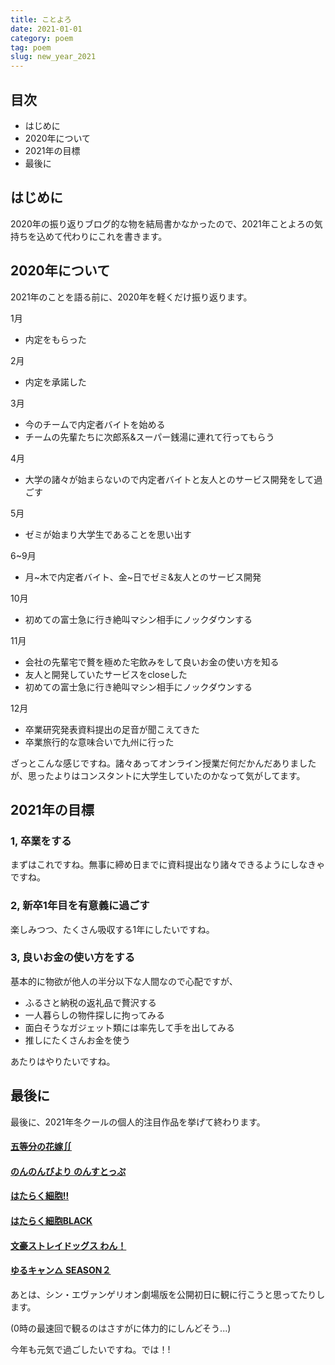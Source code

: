 ```yaml
---
title: ことよろ
date: 2021-01-01
category: poem
tag: poem
slug: new_year_2021
---
```

## 目次

- はじめに
- 2020年について
- 2021年の目標
- 最後に

## はじめに
2020年の振り返りブログ的な物を結局書かなかったので、2021年ことよろの気持ちを込めて代わりにこれを書きます。

## 2020年について
2021年のことを語る前に、2020年を軽くだけ振り返ります。

1月 
- 内定をもらった

2月
- 内定を承諾した

3月
- 今のチームで内定者バイトを始める
- チームの先輩たちに次郎系&スーパー銭湯に連れて行ってもらう

4月
- 大学の諸々が始まらないので内定者バイトと友人とのサービス開発をして過ごす

5月
- ゼミが始まり大学生であることを思い出す

6~9月
- 月~木で内定者バイト、金~日でゼミ&友人とのサービス開発

10月
- 初めての富士急に行き絶叫マシン相手にノックダウンする

11月
- 会社の先輩宅で贅を極めた宅飲みをして良いお金の使い方を知る
- 友人と開発していたサービスをcloseした
- 初めての富士急に行き絶叫マシン相手にノックダウンする

12月
- 卒業研究発表資料提出の足音が聞こえてきた
- 卒業旅行的な意味合いで九州に行った

ざっとこんな感じですね。諸々あってオンライン授業だ何だかんだありましたが、思ったよりはコンスタントに大学生していたのかなって気がしてます。

## 2021年の目標

### 1, 卒業をする

まずはこれですね。無事に締め日までに資料提出なり諸々できるようにしなきゃですね。

### 2, 新卒1年目を有意義に過ごす

楽しみつつ、たくさん吸収する1年にしたいですね。

### 3, 良いお金の使い方をする

基本的に物欲が他人の半分以下な人間なので心配ですが、
- ふるさと納税の返礼品で贅沢する
- 一人暮らしの物件探しに拘ってみる
- 面白そうなガジェット類には率先して手を出してみる
- 推しにたくさんお金を使う

あたりはやりたいですね。

## 最後に

最後に、2021年冬クールの個人的注目作品を挙げて終わります。

#### [五等分の花嫁∬](https://www.tbs.co.jp/anime/5hanayome/)
#### [のんのんびより のんすとっぷ](https://nonnontv.com/tvanime/)
#### [はたらく細胞!!](https://hataraku-saibou.com/)
#### [はたらく細胞BLACK](https://saibou-black.com/)
#### [文豪ストレイドッグス わん！](https://bungo-stray-dogs-wan.com/)
#### [ゆるキャン△ SEASON２](https://yurucamp.jp/second/)

あとは、シン・エヴァンゲリオン劇場版を公開初日に観に行こうと思ってたりします。

(0時の最速回で観るのはさすがに体力的にしんどそう...)

今年も元気で過ごしたいですね。では！!
